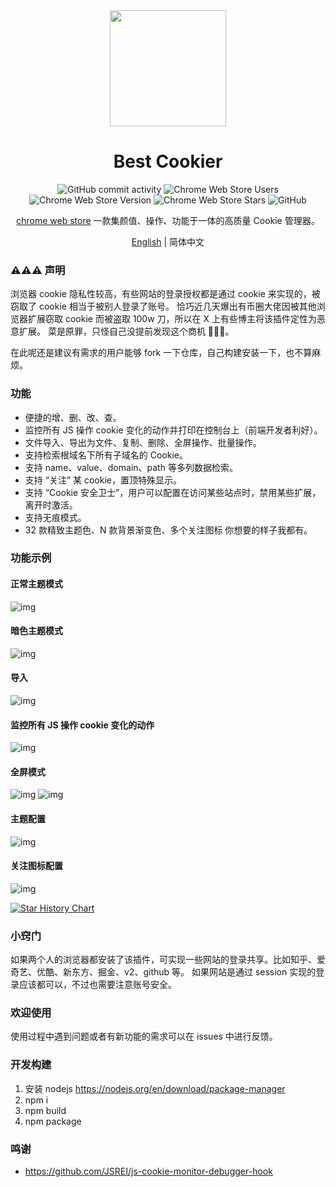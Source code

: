 <div align="center">

<img src="https://github.com/Dolov/chrome-best-cookier/blob/main/assets/icon.png?raw=true" width="186" />

# Best Cookier

![GitHub commit activity](https://img.shields.io/github/commit-activity/y/dolov/chrome-best-cookier)
![Chrome Web Store Users](https://img.shields.io/chrome-web-store/users/eijnnomioacbbnkffmhnbpbocoajcage)
![Chrome Web Store Version](https://img.shields.io/chrome-web-store/v/eijnnomioacbbnkffmhnbpbocoajcage)
![Chrome Web Store Stars](https://img.shields.io/chrome-web-store/stars/eijnnomioacbbnkffmhnbpbocoajcage)
![GitHub](https://img.shields.io/github/license/dolov/chrome-best-cookier)
</div>

<div align="center">

[chrome web store](https://chromewebstore.google.com/detail/best-cookier/eijnnomioacbbnkffmhnbpbocoajcage) 一款集颜值、操作、功能于一体的高质量 Cookie 管理器。

[English](https://github.com/Dolov/chrome-best-cookier/blob/main/README.en-US.md) | 简体中文
</div>

### ⚠️⚠️⚠️ 声明
浏览器 cookie 隐私性较高，有些网站的登录授权都是通过 cookie 来实现的，被窃取了 cookie 相当于被别人登录了账号。
恰巧近几天爆出有币圈大佬因被其他浏览器扩展窃取 cookie 而被盗取 100w 刀，所以在 X 上有些博主将该插件定性为恶意扩展。
菜是原罪，只怪自己没提前发现这个商机 🤣🤣🤣。

在此呢还是建议有需求的用户能够 fork 一下仓库，自己构建安装一下，也不算麻烦。

### 功能
- 便捷的增、删、改、查。
- 监控所有 JS 操作 cookie 变化的动作并打印在控制台上（前端开发者利好）。
- 文件导入、导出为文件、复制、删除、全屏操作、批量操作。
- 支持检索根域名下所有子域名的 Cookie。
- 支持 name、value、domain、path 等多列数据检索。
- 支持 “关注” 某 cookie，置顶特殊显示。
- 支持 “Cookie 安全卫士”，用户可以配置在访问某些站点时，禁用某些扩展，离开时激活。
- 支持无痕模式。
- 32 款精致主题色、N 款背景渐变色、多个关注图标 你想要的样子我都有。

### 功能示例

#### 正常主题模式
![img](./screentshots/WX20240530-102617@2x.png)

#### 暗色主题模式
![img](./screentshots/WX20240530-102704@2x.png)

#### 导入
![img](./screentshots/WX20240530-102858@2x.png)

#### 监控所有 JS 操作 cookie 变化的动作
![img](./screentshots/WX20240531-161045@2x.png)

#### 全屏模式
![img](./screentshots/WX20240530-102025@2x.png)
![img](./screentshots/WX20240530-102038@2x.png)

#### 主题配置
![img](./screentshots/WX20240530-101855@2x.png)

#### 关注图标配置
![img](./screentshots/WX20240530-104119@2x.png)


[![Star History Chart](https://api.star-history.com/svg?repos=Dolov/chrome-best-cookier&type=Date)](https://star-history.com/#Dolov/chrome-best-cookier&Date)


### 小窍门
如果两个人的浏览器都安装了该插件，可实现一些网站的登录共享。比如知乎、爱奇艺、优酷、新东方、掘金、v2、github 等。
如果网站是通过 session 实现的登录应该都可以，不过也需要注意账号安全。

### 欢迎使用
使用过程中遇到问题或者有新功能的需求可以在 issues 中进行反馈。

### 开发构建
1. 安装 nodejs https://nodejs.org/en/download/package-manager
2. npm i
3. npm build
4. npm package

### 鸣谢
- https://github.com/JSREI/js-cookie-monitor-debugger-hook
